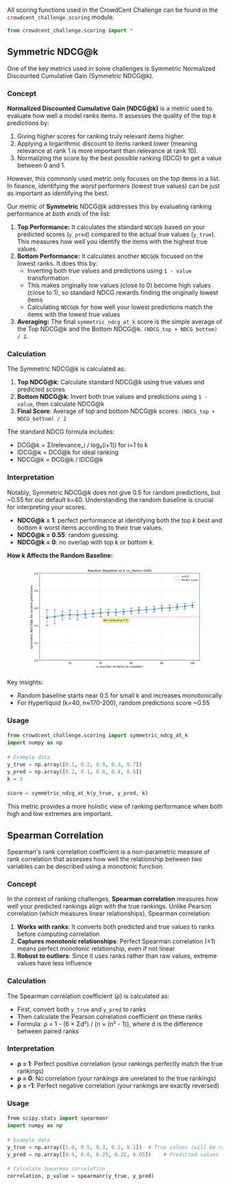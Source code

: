 All scoring functions used in the CrowdCent Challenge can be found in the `crowdcent_challenge.scoring` module.

```python
from crowdcent_challenge.scoring import *
```

## Symmetric NDCG@k

One of the key metrics used in some challenges is Symmetric Normalized Discounted Cumulative Gain (Symmetric NDCG@k).

### Concept

**Normalized Discounted Cumulative Gain (NDCG@k)** is a metric used to evaluate how well a model ranks items. It assesses the quality of the top *k* predictions by:

1.  Giving higher scores for ranking truly relevant items higher.
2.  Applying a logarithmic discount to items ranked lower (meaning relevance at rank 1 is more important than relevance at rank 10).
3.  Normalizing the score by the best possible ranking (IDCG) to get a value between 0 and 1.

However, this commonly used metric only focuses on the *top* items in a list. In finance, identifying the *worst* performers (lowest true values) can be just as important as identifying the best.

Our metric of **Symmetric** NDCG@k addresses this by evaluating ranking performance at *both ends* of the list:

1.  **Top Performance:** It calculates the standard `NDCG@k` based on your predicted scores (`y_pred`) compared to the actual true values (`y_true`). This measures how well you identify the items with the highest true values.
2.  **Bottom Performance:** It calculates another `NDCG@k` focused on the lowest ranks. It does this by:
    *   Inverting both true values and predictions using `1 - value` transformation
    *   This makes originally low values (close to 0) become high values (close to 1), so standard NDCG rewards finding the originally lowest items
    *   Calculating `NDCG@k` for how well your lowest predictions match the items with the lowest true values
3.  **Averaging:** The final `symmetric_ndcg_at_k` score is the simple average of the Top NDCG@k and the Bottom NDCG@k. `(NDCG_top + NDCG_bottom) / 2`.

### Calculation

The Symmetric NDCG@k is calculated as:

1. **Top NDCG@k**: Calculate standard NDCG@k using true values and predicted scores
2. **Bottom NDCG@k**: Invert both true values and predictions using `1 - value`, then calculate NDCG@k
3. **Final Score**: Average of top and bottom NDCG@k scores: `(NDCG_top + NDCG_bottom) / 2`

The standard NDCG formula includes:

- DCG@k = Σ(relevance_i / log₂(i+1)) for i=1 to k
- IDCG@k = DCG@k for ideal ranking
- NDCG@k = DCG@k / IDCG@k

### Interpretation

Notably, Symmetric NDCG@k does not give 0.5 for random predictions, but ~0.55 for our default k=40. Understanding the random baseline is crucial for interpreting your scores.

*   **NDCG@k = 1**: perfect performance at identifying both the top *k* best and bottom *k* worst items according to their true values.
*   **NDCG@k = 0.55**: random guessing.
*   **NDCG@k = 0**: no overlap with top k or bottom k.

**How k Affects the Random Baseline:**

<div style="display: flex; justify-content: space-around; margin: 20px 0;">
  <img src="../overrides/assets/images/random_baseline_vs_k.png" alt="Random baseline vs k" style="width: 80%;">
</div>

Key insights:

- Random baseline starts near 0.5 for small k and increases monotonically
- For Hyperliquid (k=40, n≈170-200), random predictions score ~0.55

### Usage

```python
from crowdcent_challenge.scoring import symmetric_ndcg_at_k
import numpy as np

# Example data
y_true = np.array([0.1, 0.2, 0.9, 0.3, 0.7])
y_pred = np.array([0.2, 0.1, 0.8, 0.4, 0.6])
k = 3

score = symmetric_ndcg_at_k(y_true, y_pred, k)
```

This metric provides a more holistic view of ranking performance when both high and low extremes are important.

## Spearman Correlation

Spearman's rank correlation coefficient is a non-parametric measure of rank correlation that assesses how well the relationship between two variables can be described using a monotonic function.

### Concept

In the context of ranking challenges, **Spearman correlation** measures how well your predicted rankings align with the true rankings. Unlike Pearson correlation (which measures linear relationships), Spearman correlation:

1. **Works with ranks**: It converts both predicted and true values to ranks before computing correlation
2. **Captures monotonic relationships**: Perfect Spearman correlation (±1) means perfect monotonic relationship, even if not linear
3. **Robust to outliers**: Since it uses ranks rather than raw values, extreme values have less influence

### Calculation

The Spearman correlation coefficient (ρ) is calculated as:

- First, convert both `y_true` and `y_pred` to ranks
- Then calculate the Pearson correlation coefficient on these ranks
- Formula: ρ = 1 - (6 × Σd²) / (n × (n² - 1)), where d is the difference between paired ranks

### Interpretation

- **ρ = 1**: Perfect positive correlation (your rankings perfectly match the true rankings)
- **ρ = 0**: No correlation (your rankings are unrelated to the true rankings)  
- **ρ = -1**: Perfect negative correlation (your rankings are exactly reversed)

### Usage

```python
from scipy.stats import spearmanr
import numpy as np

# Example data
y_true = np.array([1.0, 0.5, 0.3, 0.2, 0.1])  # True values (will be ranked)
y_pred = np.array([0.9, 0.6, 0.25, 0.22, 0.05])    # Predicted values (will be ranked)

# Calculate Spearman correlation
correlation, p_value = spearmanr(y_true, y_pred)
```